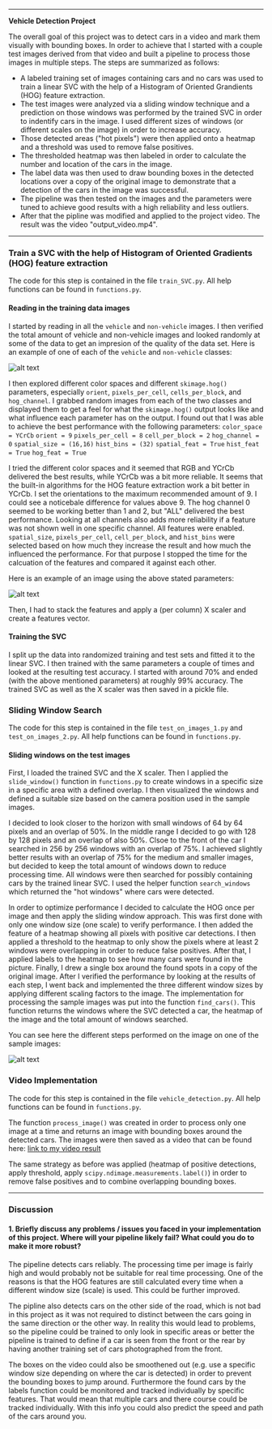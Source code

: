 
---

**Vehicle Detection Project**

The overall goal of this project was to detect cars in a video and mark them visually with bounding boxes. In order to achieve that I started with a couple test images derived from that video and built a pipeline to process those images in multiple steps. The steps are summarized as follows:

* A labeled training set of images containing cars and no cars was used to train a linear SVC with the help of a Histogram of Oriented Grandients (HOG) feature extraction.
* The test images were analyzed via a sliding window technique and a prediction on those windows was performed by the trained SVC in order to indentify cars in the image. I used different sizes of windows (or different scales on the image) in order to increase accuracy.
* Those detected areas ("hot pixels") were then applied onto a heatmap and a threshold was used to remove false positives.
* The thresholded heatmap was then labeled in order to calculate the number and location of the cars in the image.
* The label data was then used to draw bounding boxes in the detected locations over a copy of the original image to demonstrate that a detection of the cars in the image was successful.
* The pipeline was then tested on the images and the parameters were tuned to achieve good results with a high reliability and less outliers.
* After that the pipline was modified and applied to the project video. The result was the video "output_video.mp4".

[//]: # (Image References)
[image1]: ./examples/data_set_example.jpg
[image2]: ./examples/HOG_features.jpg
[image3]: ./examples/boxes_heatmap_label.jpg

[video1]: ./project_video.mp4 

---

### Train a SVC with the help of Histogram of Oriented Gradients (HOG) feature extraction

The code for this step is contained in the file `train_SVC.py`. All help functions can be found in `functions.py`.

#### Reading in the training data images

I started by reading in all the `vehicle` and `non-vehicle` images. I then verified the total amount of vehicle and non-vehicle images and looked randomly at some of the data to get an impresion of the quality of the data set. Here is an example of one of each of the `vehicle` and `non-vehicle` classes:

![alt text][image1]

I then explored different color spaces and different `skimage.hog()` parameters, especially `orient`, `pixels_per_cell`, `cells_per_block`, and `hog_channel`.  I grabbed random images from each of the two classes and displayed them to get a feel for what the `skimage.hog()` output looks like and what influence each parameter has on the output. I found out that I was able to achieve the best performance with the following parameters:
`color_space = YCrCb`
`orient = 9`
`pixels_per_cell = 8`
`cell_per_block = 2`
`hog_channel = 0`
`spatial_size = (16,16)`
`hist_bins = (32)`
`spatial_feat = True`
`hist_feat = True`
`hog_feat = True`

I tried the different color spaces and it seemed that RGB and YCrCb delivered the best results, while YCrCb was a bit more reliable. It seems that the built-in algorithms for the HOG feature extraction work a bit better in YCrCb. I set the orientations to the maximum recommended amount of 9. I could see a noticebale difference for values above 9. The hog channel 0 seemed to be working better than 1 and 2, but "ALL" delivered the best performance. Looking at all channels also adds more reliability if a feature was not shown well in one specific channel. All features were enabled. `spatial_size`, `pixels_per_cell`, `cell_per_block`, and `hist_bins` were selected based on how much they increase the result and how much the influenced the performance. For that purpose I stopped the time for the calcuation of the features and compared it against each other.

Here is an example of an image using the above stated parameters:


![alt text][image2]

Then, I had to stack the features and apply a (per column) X scaler and create a features vector.

#### Training the SVC

I split up the data into randomized training and test sets and fitted it to the linear SVC. I then trained with the same parameters a couple of times and looked at the resulting test accuracy. I started with around 70% and ended (with the above mentioned parameters) at roughly 99% accuracy. The trained SVC as well as the X scaler was then saved in a pickle file.

### Sliding Window Search

The code for this step is contained in the file `test_on_images_1.py` and `test_on_images_2.py`. All help functions can be found in `functions.py`.

#### Sliding windows on the test images

First, I loaded the trained SVC and the X scaler. Then I applied the `slide_window()` function in `functions.py` to create windows in a specific size in a specific area with a defined overlap.  I then visualized the windows and defined a suitable size based on the camera position used in the sample images.

I decided to look closer to the horizon with small windows of 64 by 64 pixels and an overlap of 50%. In the middle range I decided to go with 128 by 128 pixels and an overlap of also 50%. Clsoe to the front of the  car I searched in 256 by 256 windows with an overlap of 75%. I achieved slightly better results with an overlap of 75% for the medium and smaller images, but decided to keep the total amount of windows down to reduce processing time. All windows were then searched for possibly containing cars by the trained linear SVC. I used the helper function `search_windows` which returned the "hot windows" where cars were detected.

In order to optimize performance I decided to calculate the HOG once per image and then apply the sliding window approach. This was first done with only one window size (one scale) to verify performance. I then added the feature of a heatmap showing all pixels with positive car detections. I then applied a threshold to the heatmap to only show the pixels where at least 2 windows were overlapping in order to reduce false positives. After that, I applied labels to the heatmap to see how many cars were found in the picture. Finally, I drew a single box around the found spots in a copy of the original image. After I verified the performance by looking at the results of each step, I went back and implemented the three different window sizes by applying different scaling factors to the image. The implementation for processing the sample images was put into the function `find_cars()`. This function returns the windows where the SVC detected a car, the heatmap of the image and the total amount of windows searched.

You can see here the different steps performed on the image on one of the sample images:

![alt text][image3]


### Video Implementation

The code for this step is contained in the file `vehicle_detection.py`. All help functions can be found in `functions.py`.

The function `process_image()` was created in order to process only one image at a time and returns an image with bounding boxes around the detected cars. The images were then saved as a video that can be found here: [link to my video result](./output_images/test.mp4)

The same strategy as before was applied (heatmap of positive detections, apply threshold, apply `scipy.ndimage.measurements.label()`) in order to remove false positives and to combine overlapping bounding boxes.



---

### Discussion

#### 1. Briefly discuss any problems / issues you faced in your implementation of this project.  Where will your pipeline likely fail?  What could you do to make it more robust?

The pipeline detects cars reliably. The processing time per image is fairly high and would probably not be suitable for real time processing. One of the reasons is that the HOG features are still calculated every time when a different window size (scale) is used. This could be further improved.

The pipline also detects cars on the other side of the road, which is not bad in this project as it was not required to distinct between the cars going in the same direction or the other way. In reality this would lead to problems, so the pipeline could be trained to only look in specific areas or better the pipeline is trained to define if a car is seen from the front or the rear by having another training set of cars photographed from the front.

The boxes on the video could also be smoothened out (e.g. use a specific window size depending on where the car is detected) in order to prevent the bounding boxes to jump around. Furthermore the found cars by the labels function could be monitored and tracked individually by specific features. That would mean that multiple cars and there course could be tracked individually. With this info you could also predict the speed and path of the cars around you.

